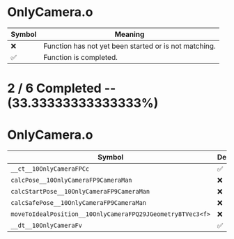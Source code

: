 # OnlyCamera.o
| Symbol | Meaning 
| ------------- | ------------- 
| :x: | Function has not yet been started or is not matching. 
| :white_check_mark: | Function is completed. 


# 2 / 6 Completed -- (33.33333333333333%)
# OnlyCamera.o
| Symbol | Decompiled? |
| ------------- | ------------- |
| `__ct__10OnlyCameraFPCc` | :white_check_mark: |
| `calcPose__10OnlyCameraFP9CameraMan` | :x: |
| `calcStartPose__10OnlyCameraFP9CameraMan` | :x: |
| `calcSafePose__10OnlyCameraFP9CameraMan` | :x: |
| `moveToIdealPosition__10OnlyCameraFPQ29JGeometry8TVec3<f>` | :x: |
| `__dt__10OnlyCameraFv` | :white_check_mark: |
